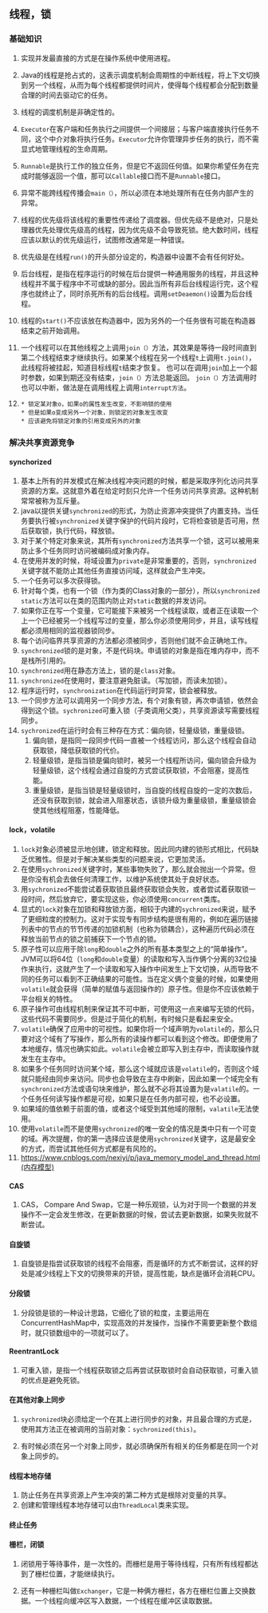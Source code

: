## 线程，锁

### 基础知识

1. 实现并发最直接的方式是在操作系统中使用进程。

2. Java的线程是抢占式的，这表示调度机制会周期性的中断线程，将上下文切换到另一个线程，从而为每个线程都提供时间片，使得每个线程都会分配到数量合理的时间去驱动它的任务。

3. 线程的调度机制是非确定性的。

4. `Executor`在客户端和任务执行之间提供一个间接层；与客户端直接执行任务不同，这个中介对象将执行任务。`Executor`允许你管理异步任务的执行，而不需显式地管理线程的生命周期。

5. `Runnable`是执行工作的独立任务，但是它不返回任何值。如果你希望任务在完成时能够返回一个值，那可以`Callable`接口而不是`Runnable`接口。

6. 异常不能跨线程传播会`main（）`，所以必须在本地处理所有在任务内部产生的异常。

7. 线程的优先级将该线程的重要性传递给了调度器。但优先级不是绝对，只是处理器优先处理优先级高的线程，因为优先级不会导致死锁。绝大数时间，线程应该以默认的优先级运行，试图修改通常是一种错误。

8. 优先级是在线程`run()`的开头部分设定的，构造器中设置不会有任何好处。

9. 后台线程，是指在程序运行的时候在后台提供一种通用服务的线程，并且这种线程并不属于程序中不可或缺的部分。因此当所有非后台线程运行完，这个程序也就终止了，同时杀死所有的后台线程。调用`setDeaemon()`设置为后台线程。

10. 线程的`start()`不应该放在构造器中，因为另外的一个任务很有可能在构造器结束之前开始调用。

11. 一个线程可以在其他线程之上调用`join（）`方法，其效果是等待一段时间直到第二个线程结束才继续执行。如果某个线程在另一个线程`t`上调用`t.join()`，此线程将被挂起，知道目标线程`t`结束才恢复。
 也可以在调用`join`加上一个超时参数，如果到期还没有结束，`join（）`方法总能返回。
`join（）`方法调用时也可以中断，做法是在调用线程上调用`interrupt方法`。

12. ```
    * 锁定某对象o，如果o的属性发生改变，不影响锁的使用
    * 但是如果o变成另外一个对象，则锁定的对象发生改变
    * 应该避免将锁定对象的引用变成另外的对象
    ```

    

### 解决共享资源竞争

#### synchorized

1. 基本上所有的并发模式在解决线程冲突问题的时候，都是采取序列化访问共享资源的方案。这就意外着在给定时刻只允许一个任务访问共享资源。这种机制常常被称为互斥量。
2. java以提供关键`synchronized`的形式，为防止资源冲突提供了内置支持。当任务要执行被`synchronized`关键字保护的代码片段时，它将检查锁是否可用，然后获取锁，执行代码，释放锁。
3. 对于某个特定对象来说，其所有`synchronized`方法共享一个锁，这可以被用来防止多个任务同时访问被编码成对象内存。
4. 在使用并发的时候，将域设置为`private`是非常重要的，否则，`synchronized`关键字就不能防止其他任务直接访问域，这样就会产生冲突。
5. 一个任务可以多次获得锁。
6. 针对每个类，也有一个锁（作为类的Class对象的一部分），所以`synchronized static`方法可以在类的范围内防止对`static`数据的并发访问。
7. 如果你正在写一个变量，它可能接下来被另一个线程读取，或者正在读取一个上一个已经被另一个线程写过的变量，那么你必须使用同步，并且，读写线程都必须用相同的监视器锁同步。
8. 每个访问临界共享资源的方法都必须被同步，否则他们就不会正确地工作。
9. `synchronized`锁的是对象，不是代码块。申请锁的对象是指在堆内存中，而不是栈所引用的。
10. `synchronized`用在静态方法上，锁的是`class`对象。
11. `synchronized`在使用时，要注意避免脏读。（写加锁，而读未加锁）。
12. 程序运行时，`synchronization`在代码运行时异常，锁会被释放。
13. 一个同步方法可以调用另一个同步方法，有个对象有锁，再次申请锁，依然会得到这个锁。`sychronized`可重入锁（子类调用父类），共享资源读写需要线程同步。
14. `sychronized`在运行时会有三种存在方式：偏向锁，轻量级锁，重量级锁。
    1. 偏向锁，是指同一段同步代码一直被一个线程访问，那么这个线程会自动获取锁，降低获取锁的代价。
    2. 轻量级锁，是指当锁是偏向锁时，被另一个线程所访问，偏向锁会升级为轻量级锁，这个线程会通过自旋的方式尝试获取锁，不会阻塞，提高性能。
    3. 重量级锁，是指当锁是轻量级锁时，当自旋的线程自旋的一定的次数后，还没有获取到锁，就会进入阻塞状态，该锁升级为重量级锁，重量级锁会使其他线程阻塞，性能降低。

#### lock，volatile

1. `lock`对象必须被显示地创建，锁定和释放。因此同内建的锁形式相比，代码缺乏优雅性。但是对于解决某些类型的问题来说，它更加灵活。
2. 在使用`sychronized`关键字时，某些事物失败了，那么就会抛出一个异常。但是你没有机会去做任何清理工作，以维护系统使其处于良好状态。
3. 用`sychronized`不能尝试着获取锁且最终获取锁会失败，或者尝试着获取锁一段时间，然后放弃它，要实现这些，你必须使用`concurrent`类库。
4. 显式的`lock`对象在加锁和释放锁方面，相较于内建的`sychronized`来说，赋予了更细粒度的控制力。这对于实现专有同步结构是很有用的，例如在遍历链接列表中的节点的节节传递的加锁机制（也称为锁耦合），这种遍历代码必须在释放当前节点的锁之前捕获下一个节点的锁。
5. 原子性可以应用于除`long`和`double`之外的所有基本类型之上的“简单操作”。JVM可以将64位（`long`和`double`变量）的读取和写入当作俩个分离的32位操作来执行，这就产生了一个读取和写入操作中间发生上下文切换，从而导致不同的任务可以看到不正确结果的可能性。当在定义俩个变量的时候，如果使用`volatile`就会获得（简单的赋值与返回操作的）原子性。但是你不应该依赖于平台相关的特性。
6. 原子操作可由线程机制来保证其不可中断，可使用这一点来编写无锁的代码，这些代码不需要同步。但是过于简化的机制，有时候只是看起来安全。
7. `volatile`确保了应用中的可视性。如果你将一个域声明为`volatile`的，那么只要对这个域有了写操作，那么所有的读操作都可以看到这个修改。即便使用了本地缓存，情况也确实如此。`volatile`会被立即写入到主存中，而读取操作就发生在主存中。
8. 如果多个任务同时访问某个域，那么这个域就应该是`volatile`的，否则这个域就只能经由同步来访问。同步也会导致在主存中刷新，因此如果一个域完全有`synchronized`方法或语句块来维护，那么就不必将其设置为是`valatile`的。一个任务任何读写操作都是可视，如果只是在任务内部可视，也不必设置。
9. 如果域的值依赖于前面的值，或者这个域受到其他域的限制，`valatile`无法使用。
10. 使用`volatile`而不是使用`sychronized`的唯一安全的情况是类中只有一个可变的域。再次提醒，你的第一选择应该是使用`sychronized`关键字，这是最安全的方式，而尝试其他任何方式都是有风险的。
11. https://www.cnblogs.com/nexiyi/p/java_memory_model_and_thread.html(内存模型)

#### CAS

1. CAS， Compare And Swap，它是一种乐观锁，认为对于同一个数据的并发操作不一定会发生修改，在更新数据的时候，尝试去更新数据，如果失败就不断尝试。

#### 自旋锁
1. 自旋锁是指尝试获取锁的线程不会阻塞，而是循环的方式不断尝试，这样的好处是减少线程上下文的切换带来的开锁，提高性能，缺点是循环会消耗CPU。

#### 分段锁
1. 分段锁是锁的一种设计思路，它细化了锁的粒度，主要运用在ConcurrentHashMap中，实现高效的并发操作，当操作不需要更新整个数组时，就只锁数组中的一项就可以了。

#### ReentrantLock
1. 可重入锁，是指一个线程获取锁之后再尝试获取锁时会自动获取锁，可重入锁的优点是避免死锁。


####  在其他对象上同步

1. `sychronized`块必须给定一个在其上进行同步的对象，并且最合理的方式是，使用其方法正在被调用的当前对象：`sychronized(this)`。

2. 有时候必须在另一个对象上同步，就必须确保所有相关的任务都是在同一个对象上同步的。

#### 线程本地存储

1. 防止任务在共享资源上产生冲突的第二种方式是根除对变量的共享。
2. 创建和管理线程本地存储可以由`ThreadLocal`类来实现。

#### 终止任务

#### 栅栏，闭锁

1. 闭锁用于等待事件，是一次性的。而栅栏是用于等待线程，只有所有线程都达到了栅栏位置，才能继续执行。

2. 还有一种栅栏叫做`Exchanger`，它是一种俩方栅栏，各方在栅栏位置上交换数据。一个线程向缓冲区写入数据，一个线程在缓冲区读取数据。